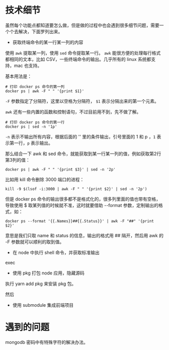 # 技术细节

虽然每个功能点都知道要怎么做，但是做的过程中也会遇到很多细节问题，需要一个个去解决，下面罗列出来。

- 获取终端命令的某一行某一列的内容

使用 `awk` 提取某一列，使用 `sed` 命令提取某一行。
`awk` 能很方便的处理每行格式都相同的文本，比如 CSV，一些终端命令的输出。几乎所有的 linux 系统都支持，mac 也支持。

基本用法是：

```
# 打印 docker ps 命令的第一列
docker ps | awk -F " " '{print $1}'
```

`-F` 参数指定了分隔符，这里以空格为分隔符， `$1` 表示分隔出来的第一个元素。

`awk` 还有一些内置的函数和控制语句，不过目前用不到，先不做了解。

```
# 打印 docker ps 命令的第一行
docker ps | sed -n '1p'
```

`-n` 表示不输出所有内容，根据后面的 '' 里的条件输出，引号里面的 1 和 p ，`1` 表示第一行，`p` 表示输出。

那么结合一下 awk 和 sed 命令，就能获取到某一行某一列的值，例如获取第2行第3列的值：

```
docker ps | awk -F " " '{print $3}' | sed -n '2p'
```

比如用 kill 命令删除 3000 端口的进程：

```
kill -9 $(lsof -i:3000 | awk -F " " '{print $2}' | sed -n '2p')
```

但是 docker ps 命令的输出很多都不是格式化的，很多列里面的值也带有空格，导致使用 $ 取某列值的时候就不准，这时就要借助 --format 参数，定制输出的格式，如：

```
docker ps --format '{{.Names}}##{{.Status}}' | awk -F "##" '{print $2}'
```

意思是我们只取 name 和 status 的信息，输出的格式用 ## 隔开，然后用 awk 的 -F 参数就可以顺利的取到值。

- 在 node 中执行 shell 命令，并获取标准输出

exec 

- 使用 pkg 打包 node 应用，隐藏源码

执行 yarn add pkg 来安装 pkg 包。

然后


- 使用 submodule 集成前端项目


# 遇到的问题

mongodb 密码中有特殊字符的解决办法。

